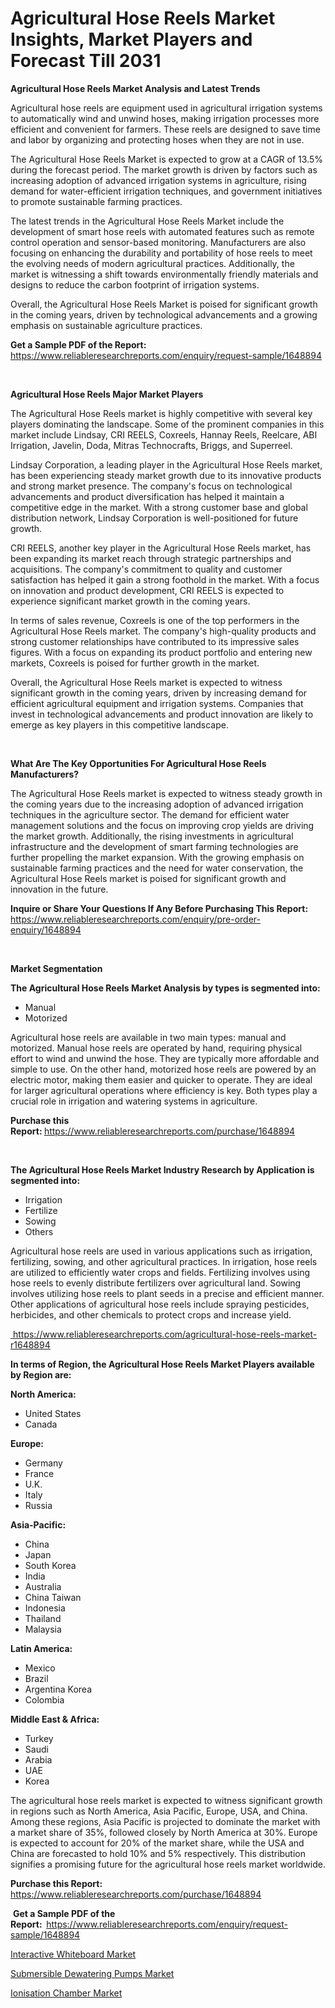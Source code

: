<p><h1>Agricultural Hose Reels Market Insights, Market Players and Forecast Till 2031</h1></p><p><strong>Agricultural Hose Reels Market Analysis and Latest Trends</strong></p>
<p><p>Agricultural hose reels are equipment used in agricultural irrigation systems to automatically wind and unwind hoses, making irrigation processes more efficient and convenient for farmers. These reels are designed to save time and labor by organizing and protecting hoses when they are not in use.</p><p>The Agricultural Hose Reels Market is expected to grow at a CAGR of 13.5% during the forecast period. The market growth is driven by factors such as increasing adoption of advanced irrigation systems in agriculture, rising demand for water-efficient irrigation techniques, and government initiatives to promote sustainable farming practices.</p><p>The latest trends in the Agricultural Hose Reels Market include the development of smart hose reels with automated features such as remote control operation and sensor-based monitoring. Manufacturers are also focusing on enhancing the durability and portability of hose reels to meet the evolving needs of modern agricultural practices. Additionally, the market is witnessing a shift towards environmentally friendly materials and designs to reduce the carbon footprint of irrigation systems.</p><p>Overall, the Agricultural Hose Reels Market is poised for significant growth in the coming years, driven by technological advancements and a growing emphasis on sustainable agriculture practices.</p></p>
<p><strong>Get a Sample PDF of the Report:&nbsp;</strong> <a href="https://www.reliableresearchreports.com/enquiry/request-sample/1648894">https://www.reliableresearchreports.com/enquiry/request-sample/1648894</a></p>
<p>&nbsp;</p>
<p><strong>Agricultural Hose Reels Major Market Players</strong></p>
<p><p>The Agricultural Hose Reels market is highly competitive with several key players dominating the landscape. Some of the prominent companies in this market include Lindsay, CRI REELS, Coxreels, Hannay Reels, Reelcare, ABI Irrigation, Javelin, Doda, Mitras Technocrafts, Briggs, and Superreel.</p><p>Lindsay Corporation, a leading player in the Agricultural Hose Reels market, has been experiencing steady market growth due to its innovative products and strong market presence. The company's focus on technological advancements and product diversification has helped it maintain a competitive edge in the market. With a strong customer base and global distribution network, Lindsay Corporation is well-positioned for future growth.</p><p>CRI REELS, another key player in the Agricultural Hose Reels market, has been expanding its market reach through strategic partnerships and acquisitions. The company's commitment to quality and customer satisfaction has helped it gain a strong foothold in the market. With a focus on innovation and product development, CRI REELS is expected to experience significant market growth in the coming years.</p><p>In terms of sales revenue, Coxreels is one of the top performers in the Agricultural Hose Reels market. The company's high-quality products and strong customer relationships have contributed to its impressive sales figures. With a focus on expanding its product portfolio and entering new markets, Coxreels is poised for further growth in the market.</p><p>Overall, the Agricultural Hose Reels market is expected to witness significant growth in the coming years, driven by increasing demand for efficient agricultural equipment and irrigation systems. Companies that invest in technological advancements and product innovation are likely to emerge as key players in this competitive landscape.</p></p>
<p>&nbsp;</p>
<p><strong>What Are The Key Opportunities For Agricultural Hose Reels Manufacturers?</strong></p>
<p><p>The Agricultural Hose Reels market is expected to witness steady growth in the coming years due to the increasing adoption of advanced irrigation techniques in the agriculture sector. The demand for efficient water management solutions and the focus on improving crop yields are driving the market growth. Additionally, the rising investments in agricultural infrastructure and the development of smart farming technologies are further propelling the market expansion. With the growing emphasis on sustainable farming practices and the need for water conservation, the Agricultural Hose Reels market is poised for significant growth and innovation in the future.</p></p>
<p><strong>Inquire or Share Your Questions If Any Before Purchasing This Report:</strong> <a href="https://www.reliableresearchreports.com/enquiry/pre-order-enquiry/1648894">https://www.reliableresearchreports.com/enquiry/pre-order-enquiry/1648894</a></p>
<p>&nbsp;</p>
<p><strong>Market Segmentation</strong></p>
<p><strong>The Agricultural Hose Reels Market Analysis by types is segmented into:</strong></p>
<p><ul><li>Manual</li><li>Motorized</li></ul></p>
<p><p>Agricultural hose reels are available in two main types: manual and motorized. Manual hose reels are operated by hand, requiring physical effort to wind and unwind the hose. They are typically more affordable and simple to use. On the other hand, motorized hose reels are powered by an electric motor, making them easier and quicker to operate. They are ideal for larger agricultural operations where efficiency is key. Both types play a crucial role in irrigation and watering systems in agriculture.</p></p>
<p><strong>Purchase this Report:&nbsp;</strong><a href="https://www.reliableresearchreports.com/purchase/1648894">https://www.reliableresearchreports.com/purchase/1648894</a></p>
<p>&nbsp;</p>
<p><strong>The Agricultural Hose Reels Market Industry Research by Application is segmented into:</strong></p>
<p><ul><li>Irrigation</li><li>Fertilize</li><li>Sowing</li><li>Others</li></ul></p>
<p><p>Agricultural hose reels are used in various applications such as irrigation, fertilizing, sowing, and other agricultural practices. In irrigation, hose reels are utilized to efficiently water crops and fields. Fertilizing involves using hose reels to evenly distribute fertilizers over agricultural land. Sowing involves utilizing hose reels to plant seeds in a precise and efficient manner. Other applications of agricultural hose reels include spraying pesticides, herbicides, and other chemicals to protect crops and increase yield.</p></p>
<p><a href="https://www.reliableresearchreports.com/agricultural-hose-reels-market-r1648894">&nbsp;https://www.reliableresearchreports.com/agricultural-hose-reels-market-r1648894</a></p>
<p><strong>In terms of Region, the Agricultural Hose Reels Market Players available by Region are:</strong></p>
<p>
    <p> <strong> North America: </strong>
        <ul>
            <li>United States</li>
            <li>Canada</li>
        </ul>
        </p> 
    <p> <strong> Europe: </strong>
        <ul>
            <li>Germany</li>
            <li>France</li>
            <li>U.K.</li>
            <li>Italy</li>
            <li>Russia</li>
        </ul>
        </p> 
    <p> <strong> Asia-Pacific: </strong>
        <ul>
            <li>China</li>
            <li>Japan</li>
            <li>South Korea</li>
            <li>India</li>
            <li>Australia</li>
            <li>China Taiwan</li>
            <li>Indonesia</li>
            <li>Thailand</li>
            <li>Malaysia</li>
        </ul>
        </p> 
    <p> <strong> Latin America: </strong>
        <ul>
            <li>Mexico</li>
            <li>Brazil</li>
            <li>Argentina Korea</li>
            <li>Colombia</li>
        </ul>
        </p> 
    <p> <strong> Middle East & Africa: </strong>
        <ul>
            <li>Turkey</li>
            <li>Saudi</li>
            <li>Arabia</li>
            <li>UAE</li>
            <li>Korea</li>
        </ul>
    </p>
    </p>
<p><p>The agricultural hose reels market is expected to witness significant growth in regions such as North America, Asia Pacific, Europe, USA, and China. Among these regions, Asia Pacific is projected to dominate the market with a market share of 35%, followed closely by North America at 30%. Europe is expected to account for 20% of the market share, while the USA and China are forecasted to hold 10% and 5% respectively. This distribution signifies a promising future for the agricultural hose reels market worldwide.</p></p>
<p><strong>Purchase this Report: </strong><a href="https://www.reliableresearchreports.com/purchase/1648894">https://www.reliableresearchreports.com/purchase/1648894</a></p>
<p>&nbsp;<strong>Get a Sample PDF of the Report:&nbsp;&nbsp;</strong><a href="https://www.reliableresearchreports.com/enquiry/request-sample/1648894">https://www.reliableresearchreports.com/enquiry/request-sample/1648894</a></p>
<p><strong></strong></p>
<p><p><a href="https://cautious-neon-760.notion.site/Interactive-Whiteboard-Market-Comprehensive-Assessment-by-Type-Application-and-Geography-ecd3596df8d8419ba813703e85031fca">Interactive Whiteboard Market</a></p><p><a href="https://frill-swim-3cd.notion.site/Submersible-Dewatering-Pumps-Market-Analysis-Its-CAGR-Market-Segmentation-and-Global-Industry-Over-ad9c8a9a446c421db06f5c4bcbc2c07c">Submersible Dewatering Pumps Market</a></p><p><a href="https://gentle-editor-9db.notion.site/Ionisation-Chamber-Market-Analysis-and-Sze-Forecasted-for-period-from-2024-to-2031-073f81b590ea4cb78d7ca0bd0e769440">Ionisation Chamber Market</a></p></p>